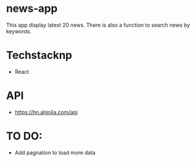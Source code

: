 # news-app
This app display latest 20 news.
There is also a function to search news by keywords.

# Techstacknp
- React

# API
- https://hn.algolia.com/api

# TO DO:
- Add pagnation to load more data

